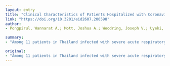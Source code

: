 ```yaml
---
layout: entry
title: "Clinical Characteristics of Patients Hospitalized with Coronavirus Disease, Thailand"
link: "https://doi.org/10.3201/eid2607.200598"
author:
- Pongpirul, Wannarat A.; Mott, Joshua A.; Woodring, Joseph V.; Uyeki, Timothy M.; MacArthur, John R.; Vachiraphan, Apichart; Suwanvattana, Pawita; Uttayamakul, Sumonmal; Chunsuttiwat, Supamit; Chotpitayasunondh, Tawee; Pongpirul, Krit; Prasithsirikul, Wisit

summary:
- "Among 11 patients in Thailand infected with severe acute respiratory syndrome coronavirus 2 we detected viral RNA in upper respiratory specimens. We identified viral co-infections and an asymptomatic person with detectable virus RNA. In serial tests, we describe implications for surveillance. 11 people in Thailand detected virus a median of 14 days after illness onset and 9 days after fever resolution. The virus was detected in the upper respiratory samples of 11 patients."

original:
- "Among 11 patients in Thailand infected with severe acute respiratory syndrome coronavirus 2, we detected viral RNA in upper respiratory specimens a median of 14 days after illness onset and 9 days after fever resolution. We identified viral co-infections and an asymptomatic person with detectable virus RNA in serial tests. We describe implications for surveillance."
---
```


